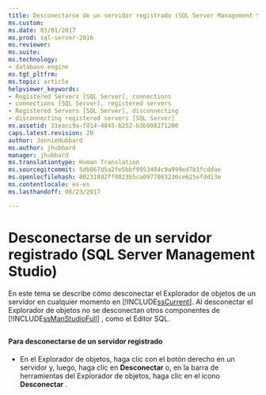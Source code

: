 ```yaml
---
title: Desconectarse de un servidor registrado (SQL Server Management Studio) | Microsoft Docs
ms.custom: 
ms.date: 03/01/2017
ms.prod: sql-server-2016
ms.reviewer: 
ms.suite: 
ms.technology:
- database-engine
ms.tgt_pltfrm: 
ms.topic: article
helpviewer_keywords:
- Registered Servers [SQL Server], connections
- connections [SQL Server], registered servers
- Registered Servers [SQL Server], disconnecting
- disconnecting registered servers [SQL Server]
ms.assetid: 31eacc9a-f814-4845-b252-b3b998271200
caps.latest.revision: 20
author: JennieHubbard
ms.author: jhubbard
manager: jhubbard
ms.translationtype: Human Translation
ms.sourcegitcommit: 5db067d5a2fe5bbf9953484c9a999ed7b1fcddae
ms.openlocfilehash: 802318d2ff9823b5ca0977083230ce625efdd13e
ms.contentlocale: es-es
ms.lasthandoff: 06/23/2017

---
```

# <a name="disconnect-from-a-registered-server-sql-server-management-studio"></a>Desconectarse de un servidor registrado (SQL Server Management Studio)
  En este tema se describe cómo desconectar el Explorador de objetos de un servidor en cualquier momento en [!INCLUDE[ssCurrent](../../includes/sscurrent-md.md)]. Al desconectar el Explorador de objetos no se desconectan otros componentes de [!INCLUDE[ssManStudioFull](../../includes/ssmanstudiofull-md.md)] , como el Editor SQL.  
  
##  <a name="SSMSProcedure"></a>  
  
#### <a name="to-disconnect-from-a-registered-server"></a>Para desconectarse de un servidor registrado  
  
-   En el Explorador de objetos, haga clic con el botón derecho en un servidor y, luego, haga clic en **Desconectar** o, en la barra de herramientas del Explorador de objetos, haga clic en el icono **Desconectar** .  
  
  
